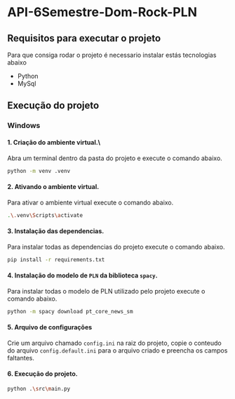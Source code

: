 # API-6Semestre-Dom-Rock-PLN

## Requisitos para executar o projeto
Para que consiga rodar o projeto é necessario instalar estás tecnologias abaixo

- Python
- MySql

## Execução do projeto
### Windows

#### 1. Criação do ambiente virtual.\
Abra um terminal dentro da pasta do projeto e execute o comando abaixo.
```bash
python -m venv .venv
```

#### 2. Ativando o ambiente virtual.
Para ativar o ambiente virtual execute o comando abaixo.
```bash
.\.venv\Scripts\activate
```

#### 3. Instalação das dependencias.
Para instalar todas as dependencias do projeto execute o comando abaixo.
```bash
pip install -r requirements.txt
```

#### 4. Instalação do modelo de `PLN` da biblioteca `spacy`.
Para instalar todas o modelo de PLN utilizado pelo projeto execute o comando abaixo.
```bash
python -m spacy download pt_core_news_sm
```

#### 5. Arquivo de configurações
Crie um arquivo chamado `config.ini` na raiz do projeto, copie o conteudo do arquivo `config.default.ini` para o arquivo criado e preencha os campos faltantes.


#### 6. Execução do projeto.
```bash
python .\src\main.py
```